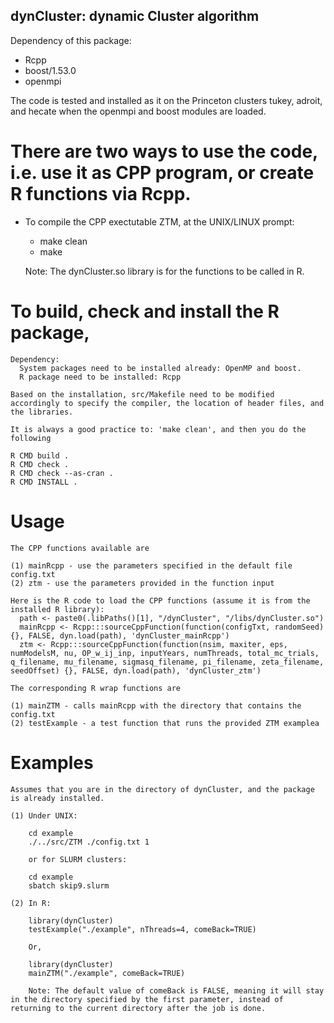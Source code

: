 ## dynCluster: dynamic Cluster algorithm

Dependency of this package:

   * Rcpp
   * boost/1.53.0
   * openmpi

The code is tested and installed as it on the Princeton clusters tukey, adroit, and hecate when the openmpi and boost modules are loaded.

# There are two ways to use the code, i.e. use it as CPP program, or create R functions via Rcpp.

* To compile the CPP exectutable ZTM, at the UNIX/LINUX prompt:

   * make clean
   * make

   Note: The dynCluster.so library is for the functions to be called in R.

# To build, check and install the R package,

    Dependency:
      System packages need to be installed already: OpenMP and boost. 
      R package need to be installed: Rcpp

    Based on the installation, src/Makefile need to be modified accordingly to specify the compiler, the location of header files, and the libraries.

    It is always a good practice to: 'make clean', and then you do the following 

    R CMD build .
    R CMD check .
    R CMD check --as-cran .
    R CMD INSTALL .
 
# Usage
    
    The CPP functions available are 
 
    (1) mainRcpp - use the parameters specified in the default file config.txt
    (2) ztm - use the parameters provided in the function input 

    Here is the R code to load the CPP functions (assume it is from the installed R library):
      path <- paste0(.libPaths()[1], "/dynCluster", "/libs/dynCluster.so")
      mainRcpp <- Rcpp:::sourceCppFunction(function(configTxt, randomSeed) {}, FALSE, dyn.load(path), 'dynCluster_mainRcpp')
      ztm <- Rcpp:::sourceCppFunction(function(nsim, maxiter, eps, numModelsM, nu, OP_w_ij_inp, inputYears, numThreads, total_mc_trials, q_filename, mu_filename, sigmasq_filename, pi_filename, zeta_filename, seedOffset) {}, FALSE, dyn.load(path), 'dynCluster_ztm')

    The corresponding R wrap functions are

    (1) mainZTM - calls mainRcpp with the directory that contains the config.txt
    (2) testExample - a test function that runs the provided ZTM examplea

# Examples

    Assumes that you are in the directory of dynCluster, and the package is already installed.

    (1) Under UNIX:

        cd example
        ./../src/ZTM ./config.txt 1

        or for SLURM clusters:

        cd example
        sbatch skip9.slurm

    (2) In R:

        library(dynCluster)
        testExample("./example", nThreads=4, comeBack=TRUE)

        Or,

        library(dynCluster)
        mainZTM("./example", comeBack=TRUE)
    
        Note: The default value of comeBack is FALSE, meaning it will stay in the directory specified by the first parameter, instead of returning to the current directory after the job is done.


